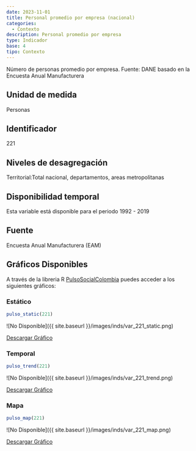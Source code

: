 ```yaml
---
date: 2023-11-01
title: Personal promedio por empresa (nacional)
categories:
  - Contexto
description: Personal promedio por empresa
type: Indicador
base: 4
tipo: Contexto
--- 
```


Número de personas promedio por empresa.
Fuente: DANE basado en la Encuesta Anual Manufacturera

## Unidad de medida
Personas

## Identificador
221

## Niveles de desagregación
Territorial:Total nacional, departamentos, areas metropolitanas

## Disponibilidad temporal
Esta variable está disponible para el periodo 1992 - 2019

## Fuente
Encuesta Anual Manufacturera (EAM)

## Gráficos Disponibles

A través de la libreria R [PulsoSocialColombia](https://github.com/pulsosocialcolombia/PulsoSocialColombia) puedes acceder a los siguientes gráficos:

### Estático

``` R
pulso_static(221)
```

![No Disponible]({{ site.baseurl }}/images/inds/var_221_static.png)

<a href='{{ site.baseurl }}/images/inds/var_221_static.png'>Descargar Gráfico</a>

### Temporal

``` R
pulso_trend(221)
```

![No Disponible]({{ site.baseurl }}/images/inds/var_221_trend.png)

<a href='{{ site.baseurl }}/images/inds/var_221_trend.png'>Descargar Gráfico</a>

### Mapa

``` R
pulso_map(221)
```

![No Disponible]({{ site.baseurl }}/images/inds/var_221_map.png)

<a href='{{ site.baseurl }}/images/inds/var_221_map.png'>Descargar Gráfico</a>